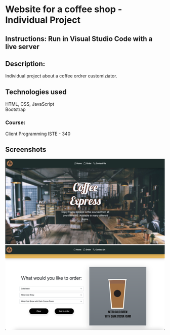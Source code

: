 
# Website for a coffee shop - Individual Project

## Instructions: Run in Visual Studio Code with a live server


## Description:
Individual project about a coffee ordrer customiziator.

## Technologies used
HTML, CSS, JavaScript  </br>Bootstrap 

### Course:
Client Programming ISTE - 340


## Screenshots
![ScreenShot](https://github.com/mateujcic/Web-Development/blob/main/Project%201/assets/images/home1.png)
![ScreenShot](https://github.com/mateujcic/Web-Development/blob/main/Project%201/assets/images/home2.png)

